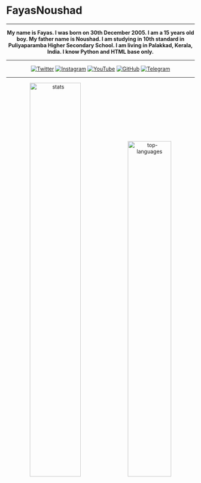 # FayasNoushad

---

<p align="center">
  <b>
My name is Fayas. I was born on 30th December 2005. I am a 15 years old boy. My father name is Noushad. I am studying in 10th standard in Puliyaparamba Higher Secondary School. I am living in Palakkad, Kerala, India. I know Python and HTML base only.
  </b>
</p>

---

<p align="center">
  <a href="https://twitter.com/FayasNoushad"><img src="https://img.shields.io/badge/Twitter-blue?&style=flat-square&logo=twitter&logoColor=white" alt="Twitter"></a>
  <a href="https://instagram.com/TheFayas"><img src="https://img.shields.io/badge/Instagram-orange?&style=flat-square&logo=instagram&logoColor=white" alt="Instagram"></a>
  <a href="https://youtube.com/channel/UCzeAd9bsVRVz1FFvBRkSdOQ"><img src="https://img.shields.io/badge/YouTube-red?&style=flat-square&logo=youtube&logoColor=white" alt="YouTube"></a>
  <a href="https://github.com/FayasNoushad"><img src="https://img.shields.io/badge/GitHub-black?&style=flat-square&logo=github&logoColor=white" alt="GitHub"></a>
  <a href="https://telegram.me/FayasNoushad"><img src="https://img.shields.io/badge/Telegram-blue?&style=flat-square&logo=telegram&logoColor=white" alt="Telegram"></a>
</p>

---

<p align="center"><img alt="stats" width="52%" src="https://github-readme-stats.vercel.app/api?username=FayasNoushad&show_icons=true&hide=issues,prs&show_icons=true&count_private=true&include_all_commits=true&theme=tokyonight"/><img alt="top-languages" width="48%" src="https://github-readme-stats.vercel.app/api/top-langs/?username=FayasNoushad&layout=compact&theme=tokyonight"/></p>
